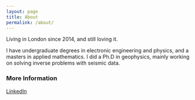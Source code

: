 ```yaml
---
layout: page
title: About
permalink: /about/
---
```


Living in London since 2014, and still loving it.

I have undergraduate degrees in electronic engineering and physics, and a masters in applied mathematics. I did a Ph.D in geophysics, mainly working on solving inverse problems with seismic data.

### More Information

[LinkedIn](https://www.linkedin.com/in/clara-castellanos-lopez-559b0b92/)

